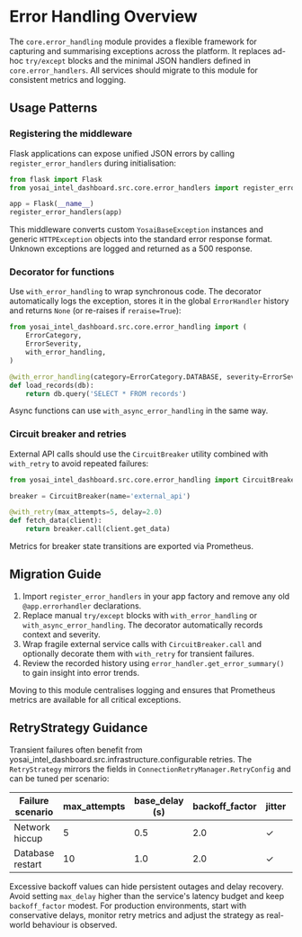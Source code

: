# Error Handling Overview

The `core.error_handling` module provides a flexible framework for capturing
and summarising exceptions across the platform.  It replaces ad-hoc
`try/except` blocks and the minimal JSON handlers defined in
`core.error_handlers`.  All services should migrate to this module for
consistent metrics and logging.

## Usage Patterns

### Registering the middleware

Flask applications can expose unified JSON errors by calling
`register_error_handlers` during initialisation:

```python
from flask import Flask
from yosai_intel_dashboard.src.core.error_handlers import register_error_handlers

app = Flask(__name__)
register_error_handlers(app)
```

This middleware converts custom `YosaiBaseException` instances and generic
`HTTPException` objects into the standard error response format.  Unknown
exceptions are logged and returned as a 500 response.

### Decorator for functions

Use `with_error_handling` to wrap synchronous code.  The decorator automatically
logs the exception, stores it in the global `ErrorHandler` history and returns
`None` (or re-raises if `reraise=True`):

```python
from yosai_intel_dashboard.src.core.error_handling import (
    ErrorCategory,
    ErrorSeverity,
    with_error_handling,
)

@with_error_handling(category=ErrorCategory.DATABASE, severity=ErrorSeverity.HIGH)
def load_records(db):
    return db.query('SELECT * FROM records')
```

Async functions can use `with_async_error_handling` in the same way.

### Circuit breaker and retries

External API calls should use the `CircuitBreaker` utility combined with
`with_retry` to avoid repeated failures:

```python
from yosai_intel_dashboard.src.core.error_handling import CircuitBreaker, with_retry

breaker = CircuitBreaker(name='external_api')

@with_retry(max_attempts=5, delay=2.0)
def fetch_data(client):
    return breaker.call(client.get_data)
```

Metrics for breaker state transitions are exported via Prometheus.

## Migration Guide

1. Import `register_error_handlers` in your app factory and remove any old
   `@app.errorhandler` declarations.
2. Replace manual `try/except` blocks with `with_error_handling` or
   `with_async_error_handling`.  The decorator automatically records context and
   severity.
3. Wrap fragile external service calls with `CircuitBreaker.call` and optionally
   decorate them with `with_retry` for transient failures.
4. Review the recorded history using `error_handler.get_error_summary()` to gain
   insight into error trends.

Moving to this module centralises logging and ensures that Prometheus metrics are
available for all critical exceptions.

## RetryStrategy Guidance

Transient failures often benefit from yosai_intel_dashboard.src.infrastructure.configurable retries. The `RetryStrategy`
mirrors the fields in `ConnectionRetryManager.RetryConfig` and can be tuned per
scenario:

| Failure scenario      | max_attempts | base_delay (s) | backoff_factor | jitter | max_delay (s) |
|-----------------------|--------------|----------------|----------------|--------|---------------|
| Network hiccup        | 5            | 0.5            | 2.0            | ✓      | 5             |
| Database restart      | 10           | 1.0            | 2.0            | ✓      | 30            |

Excessive backoff values can hide persistent outages and delay recovery. Avoid
setting `max_delay` higher than the service's latency budget and keep
`backoff_factor` modest. For production environments, start with conservative
delays, monitor retry metrics and adjust the strategy as real-world behaviour is
observed.
